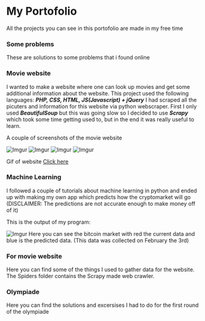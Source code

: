 # My Portofolio
All the projects you can see in this portofolio are made in my free time

### Some problems
These are solutions to some problems that i found online

### Movie website
I wanted to make a website where one can look up movies and get some additional information about the website.
This project used the following languages: _**PHP, CSS, HTML, JS(Javascript) + jQuery**_
I had scraped all the picuters and information for this website via python webscraper. First I only used _**BeautifulSoup**_ but this was going slow so I decided to use _**Scrapy**_ which took some time getting used to, but in the end it was really useful to learn. 

A couple of screenshots of the movie website

![Imgur](https://i.imgur.com/WIqzJr3.jpg)
![Imgur](https://i.imgur.com/U7bHXgA.jpg)
![Imgur](https://i.imgur.com/uEQweK6.png)
![Imgur](https://i.imgur.com/WsFWrbC.png)

Gif of website 
[Click here](http://i.imgur.com/nFqQPFW.gif)

### Machine Learning
I followed a couple of tutorials about machine learning in python and ended up with making my own app which predicts how the cryptomarket will go (DISCLAIMER: The predictions are not accurate enough to make money off of it)

This is the output of my program:

![Imgur](https://i.imgur.com/kWvjEvW.png)
Here you can see the bitcoin market with red the current data and blue is the predicted data.
(This data was collected on February the 3rd)

### For movie website
Here you can find some of the things I used to gather data for the website. The Spiders folder contains the Scrapy made web crawler.

### Olympiade
Here you can find the solutions and excersises I had to do for the first round of the olympiade